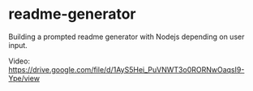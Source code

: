 # readme-generator

Building a prompted readme generator with Nodejs depending on user input.

Video: https://drive.google.com/file/d/1AyS5Hei_PuVNWT3o0RORNwOaqsI9-Ype/view
